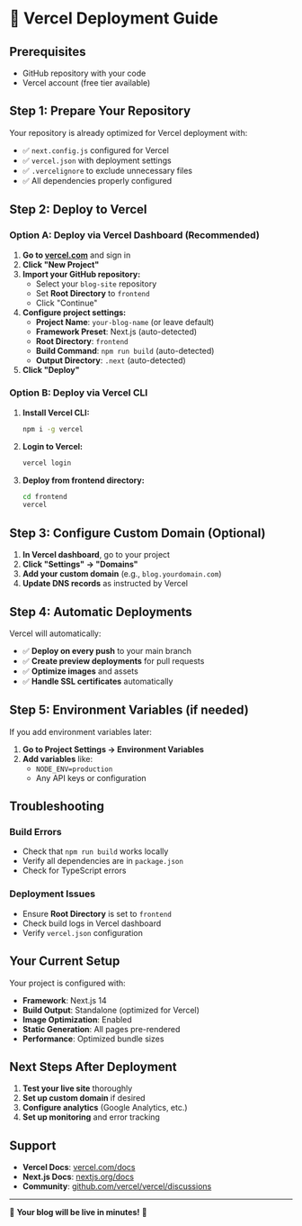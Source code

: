 # 🚀 Vercel Deployment Guide

## Prerequisites
- GitHub repository with your code
- Vercel account (free tier available)

## Step 1: Prepare Your Repository
Your repository is already optimized for Vercel deployment with:
- ✅ `next.config.js` configured for Vercel
- ✅ `vercel.json` with deployment settings
- ✅ `.vercelignore` to exclude unnecessary files
- ✅ All dependencies properly configured

## Step 2: Deploy to Vercel

### Option A: Deploy via Vercel Dashboard (Recommended)

1. **Go to [vercel.com](https://vercel.com)** and sign in
2. **Click "New Project"**
3. **Import your GitHub repository:**
   - Select your `blog-site` repository
   - Set **Root Directory** to `frontend`
   - Click "Continue"
4. **Configure project settings:**
   - **Project Name**: `your-blog-name` (or leave default)
   - **Framework Preset**: Next.js (auto-detected)
   - **Root Directory**: `frontend`
   - **Build Command**: `npm run build` (auto-detected)
   - **Output Directory**: `.next` (auto-detected)
5. **Click "Deploy"**

### Option B: Deploy via Vercel CLI

1. **Install Vercel CLI:**
   ```bash
   npm i -g vercel
   ```

2. **Login to Vercel:**
   ```bash
   vercel login
   ```

3. **Deploy from frontend directory:**
   ```bash
   cd frontend
   vercel
   ```

## Step 3: Configure Custom Domain (Optional)

1. **In Vercel dashboard**, go to your project
2. **Click "Settings" → "Domains"**
3. **Add your custom domain** (e.g., `blog.yourdomain.com`)
4. **Update DNS records** as instructed by Vercel

## Step 4: Automatic Deployments

Vercel will automatically:
- ✅ **Deploy on every push** to your main branch
- ✅ **Create preview deployments** for pull requests
- ✅ **Optimize images** and assets
- ✅ **Handle SSL certificates** automatically

## Step 5: Environment Variables (if needed)

If you add environment variables later:
1. **Go to Project Settings → Environment Variables**
2. **Add variables** like:
   - `NODE_ENV=production`
   - Any API keys or configuration

## Troubleshooting

### Build Errors
- Check that `npm run build` works locally
- Verify all dependencies are in `package.json`
- Check for TypeScript errors

### Deployment Issues
- Ensure **Root Directory** is set to `frontend`
- Check build logs in Vercel dashboard
- Verify `vercel.json` configuration

## Your Current Setup

Your project is configured with:
- **Framework**: Next.js 14
- **Build Output**: Standalone (optimized for Vercel)
- **Image Optimization**: Enabled
- **Static Generation**: All pages pre-rendered
- **Performance**: Optimized bundle sizes

## Next Steps After Deployment

1. **Test your live site** thoroughly
2. **Set up custom domain** if desired
3. **Configure analytics** (Google Analytics, etc.)
4. **Set up monitoring** and error tracking

## Support

- **Vercel Docs**: [vercel.com/docs](https://vercel.com/docs)
- **Next.js Docs**: [nextjs.org/docs](https://nextjs.org/docs)
- **Community**: [github.com/vercel/vercel/discussions](https://github.com/vercel/vercel/discussions)

---

🎉 **Your blog will be live in minutes!** 🎉 